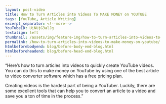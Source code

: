 ```yaml
---
layout: post-video
title: How to Turn Articles into Videos To MAKE MONEY on YOUTUBE
tags: [YouTube, Article Writing]
excerpt_separator: <!--more-->
YouTubeID: UiNUjG3alJg
textalign: left
thumbnail: /assets/img/feature-img/how-to-turn-articles-into-videos-to-make-money-on-youtube.webp
permalink: /how-to-turn-articles-into-videos-to-make-money-on-youtube/
htmlbeforebodyend: blog/before-body-end-blog.html
htmlbeforeheadend: blog/before-head-end-blog.html
---
```

“Here’s how to turn articles into videos to quickly create YouTube videos. You can do this to make money on YouTube by using one of the best article to video converter software which has a free pricing plan.

Creating videos is the hardest part of being a YouTuber. Luckily, there are some excellent tools that can help you to convert an article to a video and save you a ton of time in the process.”
